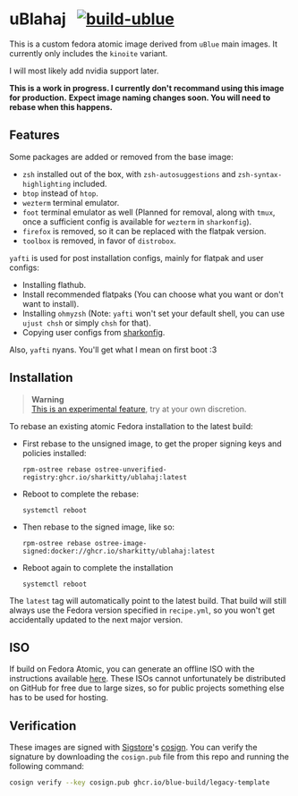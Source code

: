 # uBlahaj &nbsp; [![build-ublue](https://github.com/blue-build/template/actions/workflows/build.yml/badge.svg)](https://github.com/blue-build/template/actions/workflows/build.yml)

This is a custom fedora atomic image derived from `uBlue` main images.
It currently only includes the `kinoite` variant.

I will most likely add nvidia support later.

**This is a work in progress. I currently don't recommand using this image for production.**
**Expect image naming changes soon. You will need to rebase when this happens.**

## Features
Some packages are added or removed from the base image:
- `zsh` installed out of the box, with `zsh-autosuggestions` and `zsh-syntax-highlighting` included.
- `btop` instead of `htop`.
- `wezterm` terminal emulator.
- `foot` terminal emulator as well (Planned for removal, along with `tmux`, once a sufficient config is available for `wezterm` in `sharkonfig`).
- `firefox` is removed, so it can be replaced with the flatpak version.
- `toolbox` is removed, in favor of `distrobox`.

`yafti` is used for post installation configs, mainly for flatpak and user configs:
- Installing flathub.
- Install recommended flatpaks (You can choose what you want or don't want to install).
- Installing `ohmyzsh` (Note: `yafti` won't set your default shell, you can use `ujust chsh` or simply `chsh` for that).
- Copying user configs from [sharkonfig](https://github.com/Sharkitty/sharkonfig).

Also, `yafti` nyans. You'll get what I mean on first boot :3

## Installation

> **Warning**  
> [This is an experimental feature](https://www.fedoraproject.org/wiki/Changes/OstreeNativeContainerStable), try at your own discretion.

To rebase an existing atomic Fedora installation to the latest build:

- First rebase to the unsigned image, to get the proper signing keys and policies installed:
  ```
  rpm-ostree rebase ostree-unverified-registry:ghcr.io/sharkitty/ublahaj:latest
  ```
- Reboot to complete the rebase:
  ```
  systemctl reboot
  ```
- Then rebase to the signed image, like so:
  ```
  rpm-ostree rebase ostree-image-signed:docker://ghcr.io/sharkitty/ublahaj:latest
  ```
- Reboot again to complete the installation
  ```
  systemctl reboot
  ```

The `latest` tag will automatically point to the latest build. That build will still always use the Fedora version specified in `recipe.yml`, so you won't get accidentally updated to the next major version.

## ISO

If build on Fedora Atomic, you can generate an offline ISO with the instructions available [here](https://blue-build.org/learn/universal-blue/#fresh-install-from-an-iso). These ISOs cannot unfortunately be distributed on GitHub for free due to large sizes, so for public projects something else has to be used for hosting.

## Verification

These images are signed with [Sigstore](https://www.sigstore.dev/)'s [cosign](https://github.com/sigstore/cosign). You can verify the signature by downloading the `cosign.pub` file from this repo and running the following command:

```bash
cosign verify --key cosign.pub ghcr.io/blue-build/legacy-template
```
